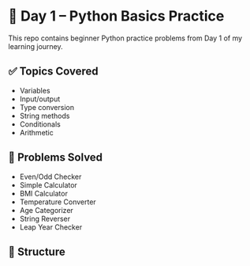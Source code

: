 # 🐍 Day 1 – Python Basics Practice

This repo contains beginner Python practice problems from Day 1 of my learning journey.

## ✅ Topics Covered
- Variables
- Input/output
- Type conversion
- String methods
- Conditionals
- Arithmetic

## 🧠 Problems Solved
- Even/Odd Checker
- Simple Calculator
- BMI Calculator
- Temperature Converter
- Age Categorizer
- String Reverser
- Leap Year Checker

## 📂 Structure

